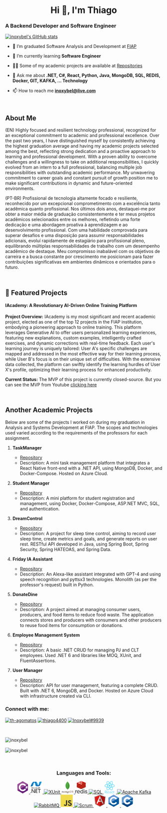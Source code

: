 <h1 align="center">Hi 👋, I'm Thiago</h1>
<h3 align="left">A Backend Developer and Software Engineer</h3>

[![inoxybel's GitHub stats](https://github-readme-stats.vercel.app/api?username=inoxybel&count_private=true&show_icons=true&include_all_commits=true&title_color=ff0000&text_color=f4f0f0&icon_color=eb0000&border_color=c70000&bg_color=000000&border_radius=10&theme=codeSTACKr)](https://github.com/anuraghazra/github-readme-stats)

- 🔭 I’m graduated Software Analysis and Development at [FIAP](https://www.fiap.com.br/graduacao/tecnologo/analise-e-desenvolvimento-de-sistemas/)

- 🌱 I’m currently learning **Software Engineer**

- 👨‍💻 Some of my academic projects are available at [Repositories](https://github.com/Inoxybel?tab=repositories)

- 💬 Ask me about **.NET, C#, React, Python, Java, MongoDB, SQL, REDIS, Docker, GIT, KAFKA, ... Technology**

- 📫 How to reach me **inoxybel@live.com**

<br>

<h2 align="left">About Me</h2>
<p>(EN) Highly focused and resilient technology professional, recognized for an exceptional commitment to academic and professional excellence. Over the past two years, I have distinguished myself by consistently achieving the highest graduation average and having my academic projects selected among the best, reflecting strong dedication and a proactive approach to learning and professional development. With a proven ability to overcome challenges and a willingness to take on additional responsibilities, I quickly evolved from an intern to a full professional, balancing multiple job responsibilities with outstanding academic performance. My unwavering commitment to career goals and constant pursuit of growth position me to make significant contributions in dynamic and future-oriented environments.</p>

<p>(PT-BR) Profissional de tecnologia altamente focado e resiliente, reconhecido por um excepcional comprometimento com a excelência tanto acadêmica quanto profissional. Nos últimos dois anos, destaquei-me por obter a maior média de graduação consistentemente e ter meus projetos acadêmicos selecionados entre os melhores, refletindo uma forte dedicação e uma abordagem proativa à aprendizagem e ao desenvolvimento profissional. Com uma habilidade comprovada para superar desafios e uma disposição para assumir responsabilidades adicionais, evoluí rapidamente de estagiário para profissional pleno, equilibrando múltiplas responsabilidades de trabalho com um desempenho acadêmico de destaque. Meu compromisso inabalável com os objetivos de carreira e a busca constante por crescimento me posicionam para fazer contribuições significativas em ambientes dinâmicos e orientados para o futuro.</p>

<br>

<h2 align="left"> 🌟 Featured Projects</h2>

#### IAcademy: A Revolutionary AI-Driven Online Training Platform

**Project Overview:**
IAcademy is my most significant and recent academic project, elected as one of the top 12 projects in the FIAP institution, embodying a pioneering approach to online training. This platform leverages Generative AI to offer users personalized learning experiences, featuring new explanations, custom examples, intelligently crafted exercises, and dynamic corrections with real-time feedback. Each user's learning journey is uniquely tailored: User A's specific challenges are mapped and addressed in the most effective way for their learning process, while User B's focus is on their unique set of difficulties. With the extensive data collected, the platform can swiftly identify the learning hurdles of User X's profile, optimizing their learning process for enhanced productivity.

**Current Status:**
The MVP of this project is currently closed-source. But you can see the MVP from Youtube [clicking here](https://youtu.be/v2cBOtP9_tk)

<br>

## Another Academic Projects

Below are some of the projects I worked on during my graduation in Analysis and Systems Development at FIAP. The scopes and technologies used varied according to the requirements of the professors for each assignment.

1. **TaskManager**
   - [Repository](https://github.com/Inoxybel/CP2-DevOps-3Sem)
   - Description: A mini task management platform that integrates a React Native front-end with a .NET API, using MongoDB, Docker, and Docker-Compose. Hosted on Azure Cloud.

2. **Student Manager**
   - [Repository](https://github.com/Inoxybel/CP3-DevOps-3Sem)
   - Description: A mini platform for student registration and management, using Docker, Docker-Compose, ASP.NET MVC, SQL, and authentication.

3. **DreamControl**
   - [Repository](https://github.com/Inoxybel/DreamControl)
   - Description: A project for sleep time control, aiming to record user sleep time, create metrics and goals, and generate reports on user rest. RESTful API developed in Java, using Spring Boot, Spring Security, Spring HATEOAS, and Spring Data.

4. **Friday IA Assistant**
   - [Repository](https://github.com/Inoxybel/Assistente_CP2_IA)
   - Description: An Alexa-like assistant integrated with GPT-4 and using speech recognition and pyttsx3 technologies. Monolith (as per the professor's request) built in Python.

5. **DonateDine**
   - [Repository](https://github.com/Inoxybel/DonateDine)
   - Description: A project aimed at managing consumer users, producers, and food items to reduce food waste. The application connects stores and producers with consumers and other producers to reuse food items for consumption or donations.

6. **Employee Management System**
   - [Repository](https://github.com/Inoxybel/CP4Enterprise)
   - Description: A basic .NET CRUD for managing PJ and CLT employees. Used .NET 6 and libraries like MOQ, XUnit, and FluentAssertions.

7. **User Manager**
   - [Repository](https://github.com/Inoxybel/Devops-Cp2-2S)
   - Description: API for user management, featuring a complete CRUD. Built with .NET 6, MongoDB, and Docker. Hosted on Azure Cloud with infrastructure created via CLI.

<h3 align="left">Connect with me:</h3>
<p align="left">
<a href="https://linkedin.com/in/th-agomatos" target="blank"><img align="center" src="https://raw.githubusercontent.com/rahuldkjain/github-profile-readme-generator/master/src/images/icons/Social/linked-in-alt.svg" alt="th-agomatos" height="30" width="40" /></a>
<a href="https://www.youtube.com/c/thiago4400" target="blank"><img align="center" src="https://raw.githubusercontent.com/rahuldkjain/github-profile-readme-generator/master/src/images/icons/Social/youtube.svg" alt="thiago4400" height="30" width="40" /></a>
<a href="https://discord.gg/Inoxybel#9939" target="blank"><img align="center" src="https://raw.githubusercontent.com/rahuldkjain/github-profile-readme-generator/master/src/images/icons/Social/discord.svg" alt="Inoxybel#9939" height="30" width="40" /></a>
</p><br>

<p align="left"><img align="center" src="https://github-readme-stats.vercel.app/api/top-langs?username=inoxybel&langs_count=4&show_icons=true&locale=en" alt="inoxybel" /></p>

<p align="left"><img align="center" src="https://github-readme-streak-stats.herokuapp.com/?user=inoxybel&" alt="inoxybel" /></p>

<br>
<h3 align="center">Languages and Tools:</h3>
<p align="center">
 <a href="https://docs.microsoft.com/en-us/dotnet/csharp/" target="_blank" rel="noreferrer"> <img src="https://raw.githubusercontent.com/devicons/devicon/master/icons/csharp/csharp-original.svg" alt="csharp" width="40" height="40"/> </a>
 <a href="https://dotnet.microsoft.com/" target="_blank" rel="noreferrer"> <img src="https://raw.githubusercontent.com/devicons/devicon/master/icons/dot-net/dot-net-original-wordmark.svg" alt=".NET" width="40" height="40"/> </a>
 <a href="https://xunit.net/" target="_blank" rel="noreferrer"> <img src="https://dotnetfoundation.org/images/default-source/projects/xunit.jpg" alt="XUnit" width="40" height="40"/> </a>
 <a href="https://www.mongodb.com/" target="_blank" rel="noreferrer"> <img src="https://raw.githubusercontent.com/devicons/devicon/master/icons/mongodb/mongodb-original-wordmark.svg" alt="MongoDB" width="40" height="40"/> </a>
 <a href="https://redis.io/" target="_blank" rel="noreferrer"> <img src="https://raw.githubusercontent.com/devicons/devicon/master/icons/redis/redis-original-wordmark.svg" alt="Redis" width="40" height="40"/> </a>
 <a href="https://www.w3schools.com/sql/" target="_blank" rel="noreferrer"> <img src="https://www.vectorlogo.zone/logos/sqlite/sqlite-icon.svg" alt="SQL" width="40" height="40"/> </a>
 <a href="https://reactnative.dev/" target="_blank" rel="noreferrer"> <img src="https://raw.githubusercontent.com/devicons/devicon/master/icons/react/react-original-wordmark.svg" alt="React Native" width="40" height="40"/> </a>
 <a href="https://kafka.apache.org/" target="_blank" rel="noreferrer"> <img src="https://www.vectorlogo.zone/logos/apache_kafka/apache_kafka-icon.svg" alt="Apache Kafka" width="40" height="40"/> </a>
 <a href="https://www.rabbitmq.com/" target="_blank" rel="noreferrer"> <img src="https://www.vectorlogo.zone/logos/rabbitmq/rabbitmq-icon.svg" alt="RabbitMQ" width="40" height="40"/> </a>
 <a href="https://developer.mozilla.org/en-US/docs/Web/JavaScript" target="_blank" rel="noreferrer"> <img src="https://raw.githubusercontent.com/devicons/devicon/master/icons/javascript/javascript-original.svg" alt="javascript" width="40" height="40"/> </a>
 <a href="https://www.scrum.org/" target="_blank" rel="noreferrer"> <img src="https://www.svgrepo.com/show/372946/scrum.svg" alt="Scrum" width="40" height="40"/> </a>
 <a href="https://angular.io/" target="_blank" rel="noreferrer"> <img src="https://raw.githubusercontent.com/devicons/devicon/master/icons/angularjs/angularjs-original.svg" alt="Angular" width="40" height="40"/> </a>
 <a href="https://www.w3schools.com/c/" target="_blank" rel="noreferrer"> <img src="https://raw.githubusercontent.com/devicons/devicon/master/icons/c/c-original.svg" alt="c" width="40" height="40"/> </a>
 <a href="https://www.w3schools.com/cpp/" target="_blank" rel="noreferrer"> <img src="https://raw.githubusercontent.com/devicons/devicon/master/icons/cplusplus/cplusplus-original.svg" alt="cplusplus" width="40" height="40"/> </a>
</p>
